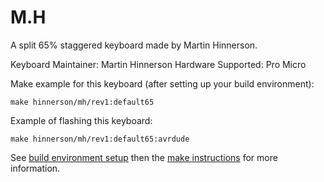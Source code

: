 M.H
=========

A split 65% staggered keyboard made by Martin Hinnerson.

Keyboard Maintainer: Martin Hinnerson
Hardware Supported: Pro Micro

Make example for this keyboard (after setting up your build environment):

    make hinnerson/mh/rev1:default65

Example of flashing this keyboard:

    make hinnerson/mh/rev1:default65:avrdude

See [build environment setup](https://docs.qmk.fm/#/getting_started_build_tools) then the [make instructions](https://docs.qmk.fm/#/getting_started_make_guide) for more information.

